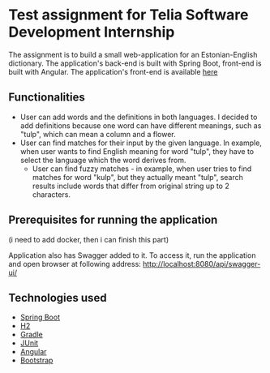 # Test assignment for Telia Software Development Internship
The assignment is to build a small web-application for an Estonian-English dictionary. 
The application's back-end is built with Spring Boot, front-end is built with Angular. 
The application's front-end is available [here](https://github.com/anetaclaudia/vocabulary-frontend) 

## Functionalities
- User can add words and the definitions in both languages. I decided to add definitions because one word can have different meanings, such as "tulp", which can mean a column and a flower.
- User can find matches for their input by the given language. In example, when user wants to find English meaning for word "tulp", they have to select the language which the word derives from.
    - User can find fuzzy matches - in example, when user tries to find matches for word "kulp", but they actually meant "tulp", search results include words that differ from original string up to 2 characters.

## Prerequisites for running the application
(i need to add docker, then i can finish this part)

Application also has Swagger added to it. To access it, run the application and open browser at following address: <http://localhost:8080/api/swagger-ui/>

## Technologies used
- [Spring Boot](https://spring.io/projects/spring-boot)
- [H2](https://www.h2database.com/html/main.html)
- [Gradle](https://gradle.org/)
- [JUnit](https://junit.org/junit5/)
- [Angular](https://angular.io/)
- [Bootstrap](https://getbootstrap.com/docs/4.6/getting-started/introduction/)

